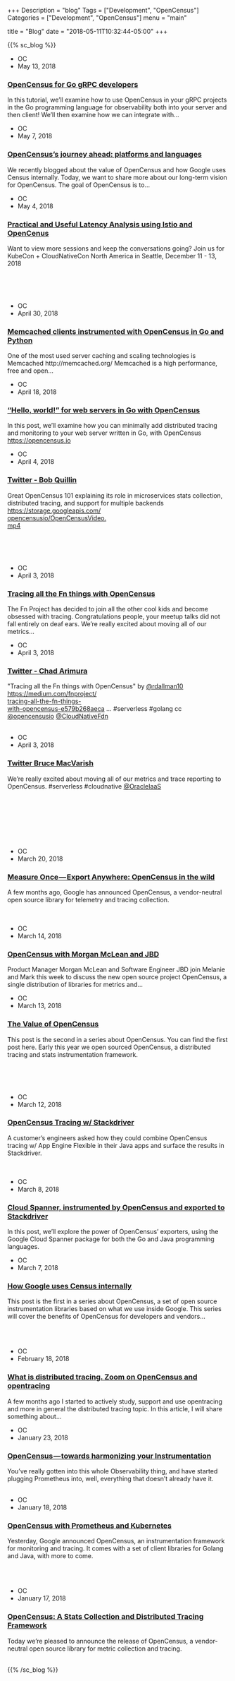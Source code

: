 +++
Description = "blog"
Tags = ["Development", "OpenCensus"]
Categories = ["Development", "OpenCensus"]
menu = "main"

title = "Blog"
date = "2018-05-11T10:32:44-05:00"
+++

{{% sc_blog %}}

<!-- ROW 1 START -->
<div class="row">   
	<!-- BLOG CONTENT ROW 1 START -->
	<div class="blog-c">
		<!-- BLOG ITEM 1 -->
		<div class="col-md-4">
			<div class="blog-item">
				<div class="post-meta">
					<ul>
						<li>
							<i class="fa fa-tags"></i>
							<span>OC</span>
						</li>
						<li>
							<i class="fa fa-calendar-o"></i>
							<span>May 13, 2018</span>
						</li>
					</ul>
				</div>
				<div class="post-title">
					<a href="https://medium.com/@orijtech/opencensus-for-go-grpc-developers-7f3ee1ac3d6d" target="_blank">
						<h3>OpenCensus for Go gRPC developers</h3>
					</a>
				</div>
				<div class="post-content">
					<p>In this tutorial, we’ll examine how to use OpenCensus in your gRPC projects in the Go programming language for observability both into your server and then client! We’ll then examine how we can integrate with...<br></p>
				</div>
			</div>
		</div>
		<!-- BLOG ITEM 2 -->
		<div class="col-md-4">
			<div class="blog-item">
				<div class="post-meta">
					<ul>
						<li>
							<i class="fa fa-tags"></i>
							<span>OC</span>
						</li>
						<li>
							<i class="fa fa-calendar-o"></i>
							<span>May 7, 2018</span>
						</li>
					</ul>
				</div>
				<div class="post-title">
					<a href="https://opensource.googleblog.com/2018/05/opencensus-journey-ahead-part-1.html" target="_blank">
						<h3>OpenCensus’s journey ahead: platforms and languages</h3>
					</a>
				</div>
				<div class="post-content">
					<p>We recently blogged about the value of OpenCensus and how Google uses Census internally. Today, we want to share more about our long-term vision for OpenCensus. The goal of OpenCensus is to...<br></p>
				</div>
			</div>
		</div>
		<!-- BLOG ITEM 3 -->
		<div class="col-md-4">
			<div class="blog-item">
				<div class="post-meta">
					<ul>
						<li>
							<i class="fa fa-tags"></i>
							<span>OC</span>
						</li>
						<li>
							<i class="fa fa-calendar-o"></i>
							<span>May 4, 2018</span>
						</li>
					</ul>
				</div>
				<div class="post-title">
					<a href="https://www.youtube.com/watch?time_continue=1565&v=Nxqd7y78h7Q" target="_blank">
						<h3>Practical and Useful Latency Analysis using Istio and OpenCenus</h3>
					</a>
				</div>
				<div class="post-content">
					<p>Want to view more sessions and keep the conversations going?  Join us for KubeCon + CloudNativeCon North America in Seattle, December 11 - 13, 2018<br><br></p>
				</div>
			</div>
		</div>
	</div>
	<!-- BLOG CONTENT ROW 1 END -->
</div> <!-- ROW END -->
<br><br>

<div class="row">
<!-- BLOG CONTENT ROW 2 START -->
	<div class="blog-c">
		<!-- BLOG ITEM 1 -->
		<div class="col-md-4">
			<div class="blog-item">
				<div class="post-meta">
					<ul>
						<li>
							<i class="fa fa-tags"></i>
							<span>OC</span>
						</li>
						<li>
							<i class="fa fa-calendar-o"></i>
							<span>April 30, 2018</span>
						</li>
					</ul>
				</div>
				<div class="post-title">
					<a href="https://medium.com/@orijtech/memcached-clients-instrumented-with-opencensus-in-go-and-python-dacbd01b269c" target="_new">
						<h3>Memcached clients instrumented with OpenCensus in Go and Python</h3>
					</a>
				</div>
				<div class="post-content">
					<p>
						One of the most used server caching and scaling technologies is Memcached http://memcached.org/ Memcached is a high performance, free and open...<br>
					</p>
				</div>
			</div>
		</div>
		<!-- BLOG ITEM 2 -->
		<div class="col-md-4">
			<div class="blog-item">
				<div class="post-meta">
					<ul>
						<li>
							<i class="fa fa-tags"></i>
							<span>OC</span>
						</li>
						<li>
							<i class="fa fa-calendar-o"></i>
							<span>April 18, 2018</span>
						</li>
					</ul>
				</div>
				<div class="post-title">
					<a href="https://medium.com/@orijtech/hello-world-for-web-servers-in-go-with-opencensus-29955b3f02c6" target="_new">
						<h3>“Hello, world!” for web servers in Go with OpenCensus</h3>
					</a>
				</div>
				<div class="post-content">
					<p>
						In this post, we’ll examine how you can minimally add distributed tracing and monitoring to your web server written in Go, with OpenCensus <a href="https://opencensus.io" target="_new">https://opencensus.io</a><br>
					</p>
				</div>
			</div>
		</div>
		<!-- BLOG ITEM 3 -->
		<div class="col-md-4">
			<div class="blog-item">
				<div class="post-meta">
					<ul>
						<li>
							<i class="fa fa-tags"></i>
							<span>OC</span>
						</li>
						<li>
							<i class="fa fa-calendar-o"></i>
							<span>April 4, 2018</span>
						</li>
					</ul>
				</div>
				<div class="post-title">
					<a href="https://twitter.com/bobquillin/status/981571739720167425" target="_new">
						<h3>Twitter - Bob Quillin</h3>
					</a>
				</div>
				<div class="post-content">
					<p>
						Great OpenCensus 101 explaining its role in microservices stats collection, distributed tracing, and support for multiple backends <a href ="https://storage.googleapis.com/opencensusio/OpenCensusVideo.mp4" target="_new">https://storage.googleapis.com/<br>opencensusio/OpenCensusVideo.<br>mp4</a><br><br>
					</p>
				</div>
			</div>
		</div>
	</div>
	<!-- BLOG CONTENT ROW 2 END -->
</div> <!-- ROW END -->
<br><br>

<div class="row">
<!-- BLOG CONTENT ROW 3 START -->
	<div class="blog-c">
		<!-- BLOG ITEM 1 -->
		<div class="col-md-4">
			<div class="blog-item">
				<div class="post-meta">
					<ul>
						<li>
							<i class="fa fa-tags"></i>
							<span>OC</span>
						</li>
						<li>
							<i class="fa fa-calendar-o"></i>
							<span>April 3, 2018</span>
						</li>
					</ul>
				</div>
				<div class="post-title">
					<a href="https://medium.com/fnproject/tracing-all-the-fn-things-with-opencensus-e579b268aeca" target="_new">
						<h3>Tracing all the Fn things with OpenCensus</h3>
					</a>
				</div>
				<div class="post-content">
					<p>
						The Fn Project has decided to join all the other cool kids and become obsessed with tracing. Congratulations people, your meetup talks did not fall entirely on deaf ears. We’re really excited about moving all of our metrics...
					</p>
				</div>
			</div>
		</div>
		<!-- BLOG ITEM 2 -->
		<div class="col-md-4">
			<div class="blog-item">
				<div class="post-meta">
					<ul>
						<li>
							<i class="fa fa-tags"></i>
							<span>OC</span>
						</li>
						<li>
							<i class="fa fa-calendar-o"></i>
							<span>April 3, 2018</span>
						</li>
					</ul>
				</div>
				<div class="post-title">
					<a href="https://twitter.com/chadarimura/status/981319453282467840" target="_new">
						<h3>Twitter - Chad Arimura</h3>
					</a>
				</div>
				<div class="post-content">
					<p>
						"Tracing all the Fn things with OpenCensus" by <a href="https://twitter.com/rdallman10" target="_new">@rdallman10</a> <a href="https://medium.com/fnproject/tracing-all-the-fn-things-with-opencensus-e579b268aeca" target="_new">https://medium.com/fnproject/<br>tracing-all-the-fn-things-<br>with-opencensus-e579b268aeca</a> … #serverless #golang cc <a href="https://twitter.com/opencensusio" target="_new">@opencensusio</a> <a href="https://twitter.com/CloudNativeFdn" target="_new">@CloudNativeFdn</a><br><br>
					</p>
				</div>
			</div>
		</div>
		<!-- BLOG ITEM 3 -->
		<div class="col-md-4">
			<div class="blog-item">
				<div class="post-meta">
					<ul>
						<li>
							<i class="fa fa-tags"></i>
							<span>OC</span>
						</li>
						<li>
							<i class="fa fa-calendar-o"></i>
							<span>April 3, 2018</span>
						</li>
					</ul>
				</div>
				<div class="post-title">
					<a href="https://twitter.com/brucemacv/status/981324918330744833" target="_new">
						<h3>Twitter Bruce MacVarish</h3>
					</a>
				</div>
				<div class="post-content">
					<p>
						We’re really excited about moving all of our metrics and trace reporting to OpenCensus.  #serverless #cloudnative <a href="https://twitter.com/OracleIaaS" target="_new">@OracleIaaS</a><br><br><br><br><br>
					</p>
				</div>
			</div>
		</div>
	</div><!-- BLOG CONTENT ROW 3 END -->
</div> <!-- ROW END -->
<br><br>

<div class="row">
<!-- BLOG CONTENT ROW 4 START -->
	<div class="blog-c">
		<!-- BLOG ITEM 1 -->
		<div class="col-md-4">
			<div class="blog-item">
				<div class="post-meta">
					<ul>
						<li>
							<i class="fa fa-tags"></i>
							<span>OC</span>
						</li>
						<li>
							<i class="fa fa-calendar-o"></i>
							<span>March 20, 2018</span>
						</li>
					</ul>
				</div>
				<div class="post-title">
					<a href="https://blog.doit-intl.com/measure-once-export-anywhere-opencensus-in-the-wild-61724f44eb00" target="_new">
						<h3>Measure Once — Export Anywhere: OpenCensus in the wild</h3>
					</a>
				</div>
				<div class="post-content">
					<p>
						A few months ago, Google has announced OpenCensus, a vendor-neutral open source library for telemetry and tracing collection.<br><br><br>
					</p>
				</div>
			</div>
		</div>
		<!-- BLOG ITEM 2 -->
		<div class="col-md-4">
			<div class="blog-item">
				<div class="post-meta">
					<ul>
						<li>
							<i class="fa fa-tags"></i>
							<span>OC</span>
						</li>
						<li>
							<i class="fa fa-calendar-o"></i>
							<span>March 14, 2018</span>
						</li>
					</ul>
				</div>
				<div class="post-title">
					<a href="https://www.gcppodcast.com/post/episode-118-opencensus-with-morgan-mclean-and-jbd/" target="_new">
						<h3>OpenCensus with Morgan McLean and JBD</h3>
					</a>
				</div>
				<div class="post-content">
					<p>
						Product Manager Morgan McLean and Software Engineer JBD join Melanie and Mark this week to discuss the new open source project OpenCensus, a single distribution of libraries for metrics and...
					</p>
				</div>
			</div>
		</div>
		<!-- BLOG ITEM 3 -->
		<div class="col-md-4">
			<div class="blog-item">
				<div class="post-meta">
					<ul>
						<li>
							<i class="fa fa-tags"></i>
							<span>OC</span>
						</li>
						<li>
							<i class="fa fa-calendar-o"></i>
							<span>March 13, 2018</span>
						</li>
					</ul>
				</div>
				<div class="post-title">
					<a href="https://opensource.googleblog.com/2018/03/the-value-of-opencensus.html" target="_new">
						<h3>The Value of OpenCensus</h3>
					</a>
				</div>
				<div class="post-content">
					<p>
						This post is the second in a series about OpenCensus. You can find the first post here. Early this year we open sourced OpenCensus, a distributed tracing and stats instrumentation framework.<br><br>
					</p>
				</div>
			</div>
		</div>
	</div><!-- BLOG CONTENT ROW 4 END -->
</div> <!-- ROW END -->
<br><br>

<div class="row">
	<!-- BLOG CONTENT ROW 5 START -->
	<div class="blog-c">
		<!-- BLOG ITEM 1 -->
		<div class="col-md-4">
			<div class="blog-item">
				<div class="post-meta">
					<ul>
						<li>
							<i class="fa fa-tags"></i>
							<span>OC</span>
						</li>
						<li>
							<i class="fa fa-calendar-o"></i>
							<span>March 12, 2018</span>
						</li>
					</ul>
				</div>
				<div class="post-title">
					<a href="https://medium.com/@DazWilkin/opencensus-tracing-w-stackdriver-a079fae52499" target="_new">
						<h3>OpenCensus Tracing w/ Stackdriver</h3>
					</a>
				</div>
				<div class="post-content">
					<p>
						A customer’s engineers asked how they could combine OpenCensus tracing w/ App Engine Flexible in their Java apps and surface the results in Stackdriver.<br><br><br>
					</p>
				</div>
			</div>
		</div> 
		<!-- BLOG ITEM 2 -->
		<div class="col-md-4">
			<div class="blog-item">
				<div class="post-meta">
					<ul>
						<li>
							<i class="fa fa-tags"></i>
							<span>OC</span>
						</li>
						<li>
							<i class="fa fa-calendar-o"></i>
							<span>March 8, 2018</span>
						</li>
					</ul>
				</div>
				<div class="post-title">
					<a href="https://medium.com/@orijtech/cloud-spanner-instrumented-by-opencensus-and-exported-to-stackdriver-6ed61ed6ab4e" target="_new">
						<h3>Cloud Spanner, instrumented by OpenCensus and exported to Stackdriver</h3>
					</a>
				</div>
				<div class="post-content">
					<p>
						In this post, we’ll explore the power of OpenCensus’ exporters, using the Google Cloud Spanner package for both the Go and Java programming languages.<br>
					</p>
				</div>
			</div>
		</div>
		<!-- BLOG ITEM 3 -->
		<div class="col-md-4">
		<div class="blog-item">
			<div class="post-meta">
				<ul>
					<li>
						<i class="fa fa-tags"></i>
						<span>OC</span>
					</li>
					<li>
						<i class="fa fa-calendar-o"></i>
						<span>March 7, 2018</span>
					</li>
				</ul>
			</div>
			<div class="post-title">
				<a href="https://opensource.googleblog.com/2018/03/how-google-uses-opencensus-internally.html" target="_new">
					<h3>How Google uses Census internally</h3>
				</a>
			</div>
			<div class="post-content">
				<p>
					This post is the first in a series about OpenCensus, a set of open source instrumentation libraries based on what we use inside Google. This series will cover the benefits of OpenCensus for developers and vendors...<br>
				</p>
			</div>
		</div>
	</div>
	</div><!-- BLOG CONTENT ROW 5 END -->
</div> <!-- ROW END -->
<br><br>

<!-- BLOG ROW 6 START -->
<div class="row">
	<!-- BLOG ITEM 1 -->
	<div class="col-md-4">
		<div class="blog-item">
			<div class="post-meta">
				<ul>
					<li>
						<i class="fa fa-tags"></i>
						<span>OC</span>
					</li>
					<li>
						<i class="fa fa-calendar-o"></i>
						<span>February 18, 2018</span>
					</li>
				</ul>
			</div>
			<div class="post-title">
				<a href="https://gianarb.it/blog/what-is-distributed-tracing-opentracing-opencensus" target="_new">
					<h3>What is distributed tracing. Zoom on OpenCensus and opentracing</h3>
				</a>
			</div>
			<div class="post-content">
				<p>
					A few months ago I started to actively study, support and use opentracing and more in general the distributed tracing topic. In this article, I will share something about...<br>
				</p>
			</div>
		</div>
	</div>
	<!-- BLOG ITEM 2 -->
	<div class="col-md-4">
		<div class="blog-item">
			<div class="post-meta">
				<ul>
					<li>
						<i class="fa fa-tags"></i>
						<span>OC</span>
					</li>
					<li>
						<i class="fa fa-calendar-o"></i>
						<span>January 23, 2018</span>
					</li>
				</ul>
			</div>
			<div class="post-title">
				<a href="http://dieswaytoofast.blogspot.com/2018/01/opencensustowards-harmonizing-your.html" target="_new">
					<h3>OpenCensus — towards harmonizing your Instrumentation</h3>
				</a>
			</div>
			<div class="post-content">
				<p>
				You’ve really gotten into this whole Observability thing, and have started plugging Prometheus into, well, everything that doesn’t already have it.<br><br>
				</p>
			</div>
		</div>
	</div>
	<!-- BLOG ITEM 3 -->
	<div class="col-md-4">
			<div class="blog-item">
				<div class="post-meta">
					<ul>
						<li>
							<i class="fa fa-tags"></i>
							<span>OC</span>
						</li>
						<li>
							<i class="fa fa-calendar-o"></i>
							<span>January 18, 2018</span>
						</li>
					</ul>
				</div>
				<div class="post-title">
					<a href="https://kausal.co/blog/opencensus-prometheus-kausal/" target="_new">
						<h3>OpenCensus with Prometheus and Kubernetes</h3>
					</a>
				</div>
				<div class="post-content">
					<p>
						Yesterday, Google announced OpenCensus, an instrumentation framework for monitoring and tracing. It comes with a set of client libraries for Golang and Java, with more to come. 
					</p>
				</div>
			</div>
		</div><!-- BLOG CONTENT ROW 6 END -->
</div><!-- ROW END -->
<br><br>

<!-- BLOG ROW 7 START -->
<div class="row">
	<!-- BLOG ITEM 1 -->
	<div class="col-md-4">
		<div class="blog-item">
			<div class="post-meta">
				<ul>
					<li>
						<i class="fa fa-tags"></i>
						<span>OC</span>
					</li>
					<li>
						<i class="fa fa-calendar-o"></i>
						<span>January 17, 2018</span>
					</li>
				</ul>
			</div>
			<div class="post-title">
				<a href="https://opensource.googleblog.com/2018/01/opencensus.html" target="_new">
					<h3>OpenCensus: A Stats Collection and Distributed Tracing Framework</h3>
				</a>
			</div>
			<div class="post-content">
				<p>
					Today we’re pleased to announce the release of OpenCensus, a vendor-neutral open source library for metric collection and tracing.<br><br>
				</p>
			</div>
		</div>
	</div>
</div> <!-- BLOG CONTENT ROW 7 END -->

{{% /sc_blog %}}

